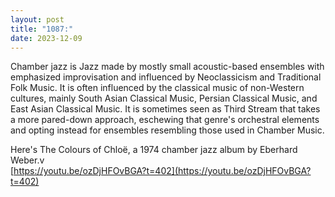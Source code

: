 ```yaml
---
layout: post
title: "1087:"
date: 2023-12-09
---
```


Chamber jazz is Jazz made by mostly small acoustic-based ensembles with emphasized improvisation and influenced by Neoclassicism and Traditional Folk Music. It is often influenced by the classical music of non-Western cultures, mainly South Asian Classical Music, Persian Classical Music, and East Asian Classical Music. It is sometimes seen as Third Stream that takes a more pared-down approach, eschewing that genre's orchestral elements and opting instead for ensembles resembling those used in Chamber Music.

Here's The Colours of Chloë, a 1974 chamber jazz album by Eberhard Weber.v  
[https://youtu.be/ozDjHFOvBGA?t=402](https://youtu.be/ozDjHFOvBGA?t=402)
